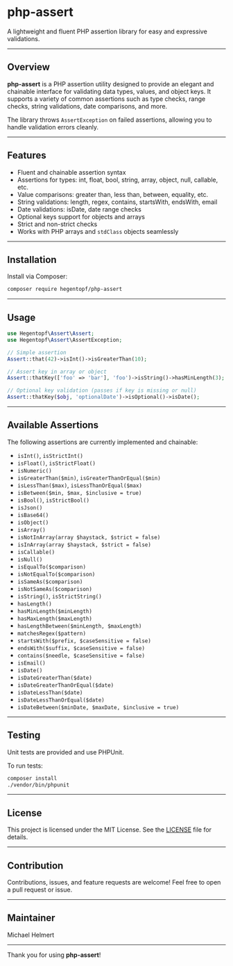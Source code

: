 # php-assert

A lightweight and fluent PHP assertion library for easy and expressive validations.

---

## Overview

**php-assert** is a PHP assertion utility designed to provide an elegant and chainable interface for validating data types, values, and object keys. It supports a variety of common assertions such as type checks, range checks, string validations, date comparisons, and more.

The library throws `AssertException` on failed assertions, allowing you to handle validation errors cleanly.

---

## Features

- Fluent and chainable assertion syntax
- Assertions for types: int, float, bool, string, array, object, null, callable, etc.
- Value comparisons: greater than, less than, between, equality, etc.
- String validations: length, regex, contains, startsWith, endsWith, email
- Date validations: isDate, date range checks
- Optional keys support for objects and arrays
- Strict and non-strict checks
- Works with PHP arrays and `stdClass` objects seamlessly

---

## Installation

Install via Composer:

```bash
composer require hegentopf/php-assert
```

---

## Usage

```php
use Hegentopf\Assert\Assert;
use Hegentopf\Assert\AssertException;

// Simple assertion
Assert::that(42)->isInt()->isGreaterThan(10);

// Assert key in array or object
Assert::thatKey(['foo' => 'bar'], 'foo')->isString()->hasMinLength(3);

// Optional key validation (passes if key is missing or null)
Assert::thatKey($obj, 'optionalDate')->isOptional()->isDate();
```

---

## Available Assertions

The following assertions are currently implemented and chainable:

- `isInt()`, `isStrictInt()`
- `isFloat()`, `isStrictFloat()`
- `isNumeric()`
- `isGreaterThan($min)`, `isGreaterThanOrEqual($min)`
- `isLessThan($max)`, `isLessThanOrEqual($max)`
- `isBetween($min, $max, $inclusive = true)`
- `isBool()`, `isStrictBool()`
- `isJson()`
- `isBase64()`
- `isObject()`
- `isArray()`
- `isNotInArray(array $haystack, $strict = false)`
- `isInArray(array $haystack, $strict = false)`
- `isCallable()`
- `isNull()`
- `isEqualTo($comparison)`
- `isNotEqualTo($comparison)`
- `isSameAs($comparison)`
- `isNotSameAs($comparison)`
- `isString()`, `isStrictString()`
- `hasLength()`
- `hasMinLength($minLength)`
- `hasMaxLength($maxLength)`
- `hasLengthBetween($minLength, $maxLength)`
- `matchesRegex($pattern)`
- `startsWith($prefix, $caseSensitive = false)`
- `endsWith($suffix, $caseSensitive = false)`
- `contains($needle, $caseSensitive = false)`
- `isEmail()`
- `isDate()`
- `isDateGreaterThan($date)`
- `isDateGreaterThanOrEqual($date)`
- `isDateLessThan($date)`
- `isDateLessThanOrEqual($date)`
- `isDateBetween($minDate, $maxDate, $inclusive = true)`

---

## Testing

Unit tests are provided and use PHPUnit.

To run tests:

```bash
composer install
./vendor/bin/phpunit
```

---

## License

This project is licensed under the MIT License. See the [LICENSE](LICENSE) file for details.

---

## Contribution

Contributions, issues, and feature requests are welcome! Feel free to open a pull request or issue.

---

## Maintainer

Michael Helmert

---

Thank you for using **php-assert**!
